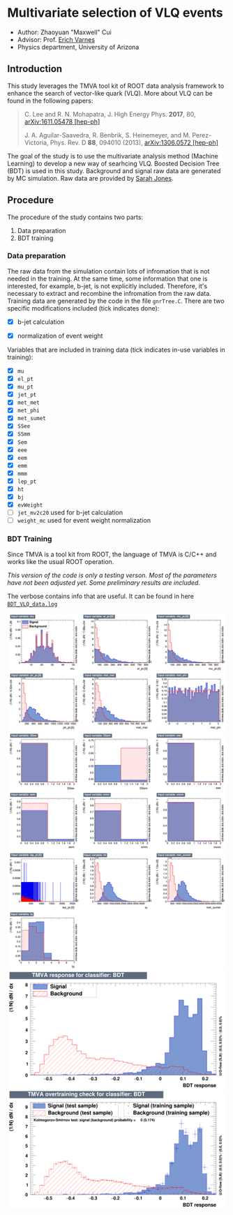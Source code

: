 # Multivariate selection of VLQ events
- Author: Zhaoyuan "Maxwell" Cui
- Advisor: Prof. [Erich Varnes](http://w3.physics.arizona.edu/people/erich-varnes)
- Physics department, University of Arizona 

## Introduction
This study leverages the TMVA tool kit of ROOT data analysis framework to enhance the search of vector-like quark (VLQ). More about VLQ can be found in the following papers:
> C. Lee and R. N. Mohapatra, J. High Energy Phys. **2017**, 80, [arXiv:1611.05478 [hep-ph]](https://arxiv.org/abs/1611.05478v1)
>
> J. A. Aguilar-Saavedra, R. Benbrik, S. Heinemeyer, and M. Perez-Victoria, Phys. Rev. D **88**, 094010 (2013), [arXiv:1306.0572 [hep-ph]](https://arxiv.org/abs/1306.0572v3)

The goal of the study is to use the multivariate analysis method (Machine Learning) to develop a new way of searhcing VLQ.
Boosted Decision Tree (BDT) is used in this study. Background and signal raw data are generated by MC simulation. 
Raw data are provided by [Sarah Jones](http://w3.physics.arizona.edu/people/sarah-jones).

## Procedure
The procedure of the study contains two parts:
1. Data preparation
1. BDT training

### Data preparation
The raw data from the simulation contain lots of infromation that is not needed in the training. At the same time, some information that one is interested, for example, b-jet, is not explicitly included. Therefore, it's necessary to extract and recombine the infromation from the raw data. Training data are generated by the code in the file `gnrTree.C`. There are two specific modifications included (tick indicates done):
- [x] b-jet calculation
- [x] normalization of event weight


Variables that are included in training data (tick indicates in-use variables in training):
- [x] `mu`
- [x] `el_pt`
- [x] `mu_pt`
- [x] `jet_pt`
- [x] `met_met`
- [x] `met_phi`
- [x] `met_sumet`
- [x] `SSee`
- [x] `SSmm`
- [x] `Sem`
- [x] `eee`
- [x] `eem`
- [x] `emm`
- [x] `mmm`
- [x] `lep_pt`
- [x] `ht`
- [x] `bj`
- [x] `evWeight`
- [ ] `jet_mv2c20` used for b-jet calculation
- [ ] `weight_mc`  used for event weight normalization

### BDT Training
Since TMVA is a tool kit from ROOT, the language of TMVA is C/C++ and works like the usual ROOT operation.

*This version of the code is only a testing verson. Most of the parameters have not been adjusted yet. 
Some preliminary results are included.*

The verbose contains info that are useful. It can be found in here [`BDT_VLQ_data.log`](https://github.com/maxwellcui/VLQ_BDT/blob/Training/BDT_VLQ_data.log)

![Input variables](https://github.com/maxwellcui/VLQ_BDT/blob/Training/variables_id_c1.png)
![Input variables](https://github.com/maxwellcui/VLQ_BDT/blob/Training/variables_id_c2.png)
![Input variables](https://github.com/maxwellcui/VLQ_BDT/blob/Training/variables_id_c3.png)
![mva_BDT](https://github.com/maxwellcui/VLQ_BDT/blob/Training/mva_BDT.png)
![overtrain](https://github.com/maxwellcui/VLQ_BDT/blob/Training/overtrain_BDT.png)
